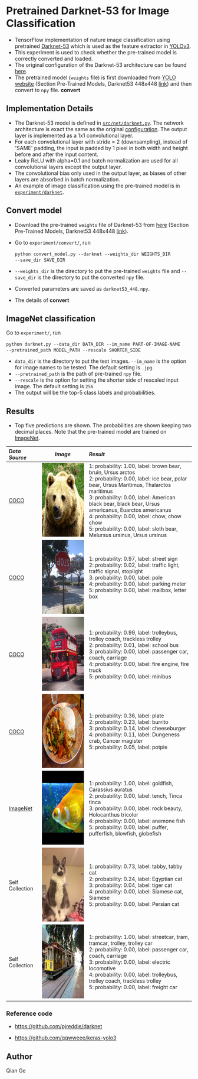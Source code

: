 # Pretrained Darknet-53 for Image Classification
- TensorFlow implementation of nature image classification using pretrained [Darknet-53](https://pjreddie.com/darknet/imagenet/) which is used as the feature extractor in [YOLOv3](https://pjreddie.com/media/files/papers/YOLOv3.pdf).
- This experiment is used to check whether the pre-trained model is correctly converted and loaded.
- The original configuration of the Darknet-53 architecture can be found [here](https://github.com/pjreddie/darknet/blob/master/cfg/darknet53_448.cfg).
- The pretrained model (`weights` file) is first downloaded from [YOLO website](https://pjreddie.com/darknet/imagenet/) (Section Pre-Trained Models, Darknet53 448x448 [link](https://pjreddie.com/media/files/darknet53_448.weights)) and then convert to `npy` file. **convert**

## Implementation Details
- The Darknet-53 model is defined in [`src/net/darknet.py`](../src/net/darknet.py). The network architecture is exact the same as the original [configuration](https://github.com/pjreddie/darknet/blob/master/cfg/darknet53_448.cfg). The output layer is implemented as a 1x1 convolutional layer.
- For each convolutional layer with stride = 2 (downsampling), instead of 'SAME' padding, the input is padded by 1 pixel in both width and height before and after the input content. 
- Leaky ReLU with alpha=0.1 and batch normalization are used for all convolutional layers except the output layer. 
- The convolutional bias only used in the output layer, as biases of other layers are absorbed in batch normalization.
- An example of image classification using the pre-trained model is in [`experiment/darknet`](../../experiment/darknet.py).


## Convert model
- Download the pre-trained `weights` file of Darknet-53 from [here](https://pjreddie.com/darknet/imagenet/) (Section Pre-Trained Models, Darknet53 448x448 [link](https://pjreddie.com/media/files/darknet53_448.weights)).
- Go to `experiment/convert/`, run

  ```
  python convert_model.py --darknet --weights_dir WEIGHTS_DIR 
  --save_dir SAVE_DIR
  ```
 
- `--weights_dir` is the directory to put the pre-trained `weights` file and `--save_dir` is the directory to put the converted `npy` file.
- Converted parameters are saved as `darknet53_448.npy`.
- The details of **convert**

## ImageNet classification
Go to `experiment/`, run

```
python darknet.py --data_dir DATA_DIR --im_name PART-OF-IMAGE-NAME
--pretrained_path MODEL_PATH --rescale SHORTER_SIDE
```
- `data_dir` is the directory to put the test images. `--im_name` is the option for image names to be tested. The default setting is `.jpg`.
- `--pretrained_path` is the path of pre-trained `npy` file.
- `--rescale` is the option for setting the shorter side of rescaled input image. The default setting is `256`.
- The output will be the top-5 class labels and probabilities.



## Results
- Top five predictions are shown. The probabilities are shown keeping two decimal places. Note that the pre-trained model are trained on [ImageNet](http://www.image-net.org/).

*Data Source* | *Image* | *Result* |
|:--|:--:|:--|
[COCO](http://cocodataset.org/#home) |<img src='../data/000000000285.jpg' height='200px'>| 1: probability: 1.00, label: brown bear, bruin, Ursus arctos<br>2: probability: 0.00, label: ice bear, polar bear, Ursus Maritimus, Thalarctos maritimus<br>3: probability: 0.00, label: American black bear, black bear, Ursus americanus, Euarctos americanus<br>4: probability: 0.00, label: chow, chow chow<br>5: probability: 0.00, label: sloth bear, Melursus ursinus, Ursus ursinus
[COCO](http://cocodataset.org/#home) |<img src='../data/000000000724.jpg' height='200px'>| 1: probability: 0.97, label: street sign<br>2: probability: 0.02, label: traffic light, traffic signal, stoplight<br>3: probability: 0.00, label: pole<br>4: probability: 0.00, label: parking meter<br>5: probability: 0.00, label: mailbox, letter box
[COCO](http://cocodataset.org/#home) |<img src='../data/000000001584.jpg' height='200px'>|1: probability: 0.99, label: trolleybus, trolley coach, trackless trolley<br>2: probability: 0.01, label: school bus<br>3: probability: 0.00, label: passenger car, coach, carriage<br>4: probability: 0.00, label: fire engine, fire truck<br>5: probability: 0.00, label: minibus
[COCO](http://cocodataset.org/#home) |<img src='../data/000000003845.jpg' height='200px'>|1: probability: 0.36, label: plate<br>2: probability: 0.23, label: burrito<br>3: probability: 0.14, label: cheeseburger<br>4: probability: 0.11, label: Dungeness crab, Cancer magister<br>5: probability: 0.05, label: potpie
[ImageNet](http://www.image-net.org/) |<img src='../data/ILSVRC2017_test_00000004.jpg' height='200px'>|1: probability: 1.00, label: goldfish, Carassius auratus<br>2: probability: 0.00, label: tench, Tinca tinca<br>3: probability: 0.00, label: rock beauty, Holocanthus tricolor<br>4: probability: 0.00, label: anemone fish<br>5: probability: 0.00, label: puffer, pufferfish, blowfish, globefish
Self Collection | <img src='../data/IMG_4379.jpg' height='200px'>|1: probability: 0.73, label: tabby, tabby cat<br>2: probability: 0.24, label: Egyptian cat<br>3: probability: 0.04, label: tiger cat<br>4: probability: 0.00, label: Siamese cat, Siamese<br>5: probability: 0.00, label: Persian cat
Self Collection | <img src='../data/IMG_7940.JPG' height='200px'>|1: probability: 1.00, label: streetcar, tram, tramcar, trolley, trolley car<br>2: probability: 0.00, label: passenger car, coach, carriage<br>3: probability: 0.00, label: electric locomotive<br>4: probability: 0.00, label: trolleybus, trolley coach, trackless trolley<br>5: probability: 0.00, label: freight car

### Reference code
- https://github.com/pjreddie/darknet

- https://github.com/qqwweee/keras-yolo3
   
## Author
Qian Ge
